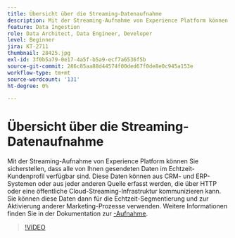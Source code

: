 ```yaml
---
title: Übersicht über die Streaming-Datenaufnahme
description: Mit der Streaming-Aufnahme von Experience Platform können Sie sicherstellen, dass alle von Ihnen gesendeten Daten im Echtzeit-Kundenprofil verfügbar sind. Diese Daten können von CRM- und ERP-Systemen oder von jeder anderen Quelle erfasst werden, die über HTTP oder eine öffentliche Cloud-Streaming-Infrastruktur kommunizieren kann.
feature: Data Ingestion
role: Data Architect, Data Engineer, Developer
level: Beginner
jira: KT-2711
thumbnail: 28425.jpg
exl-id: 3f0b5a79-0e17-4a5f-b5a9-ecf7a6536f5b
source-git-commit: 286c85aa88d44574f00ded67f0de8e0c945a153e
workflow-type: tm+mt
source-wordcount: '131'
ht-degree: 0%

---
```


# Übersicht über die Streaming-Datenaufnahme

Mit der Streaming-Aufnahme von Experience Platform können Sie sicherstellen, dass alle von Ihnen gesendeten Daten im Echtzeit-Kundenprofil verfügbar sind. Diese Daten können aus CRM- und ERP-Systemen oder aus jeder anderen Quelle erfasst werden, die über HTTP oder eine öffentliche Cloud-Streaming-Infrastruktur kommunizieren kann. Sie können diese Daten dann für die Echtzeit-Segmentierung und zur Aktivierung anderer Marketing-Prozesse verwenden. Weitere Informationen finden Sie in der Dokumentation zur [-Aufnahme](https://experienceleague.adobe.com/de/docs/experience-platform/ingestion/streaming/overview).

>[!VIDEO](https://video.tv.adobe.com/v/31577?learn=on&enablevpops&captions=ger)
